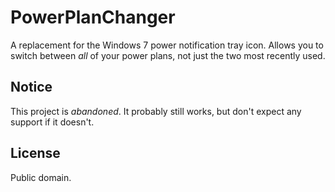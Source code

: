 # PowerPlanChanger

A replacement for the Windows 7 power notification tray icon.
Allows you to switch between *all* of your power plans, not just
the two most recently used.

## Notice

This project is *abandoned*. It probably still works, but don't
expect any support if it doesn't.

## License

Public domain.